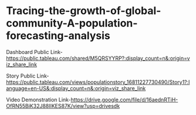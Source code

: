 # Tracing-the-growth-of-global-community-A-population-forecasting-analysis

Dashboard Public Link-https://public.tableau.com/shared/M5QRSYYRP?:display_count=n&:origin=viz_share_link

Story Public Link-https://public.tableau.com/views/populationstory_16811227730490/Story1?:language=en-US&:display_count=n&:origin=viz_share_link

Video Demonstration Link-https://drive.google.com/file/d/16aednRTiH-OfRN55BiK32J88IlKES87K/view?usp=drivesdk
